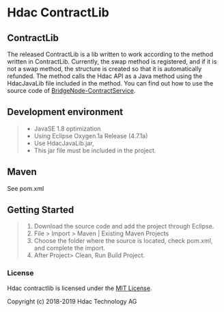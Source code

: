 Hdac ContractLib
======================

ContractLib
-----------
The released ContractLib is a lib written to work according to the method written in ContractLib.
Currently, the swap method is registered, and if it is not a swap method, the structure is created so that it is automatically refunded.
The method calls the Hdac API as a Java method using the HdacJavaLib file included in the method.
You can find out how to use the source code of [BridgeNode-ContractService](https://github.com/Hdactech/BridgeNode-ContractService).


Development environment
-----------------------
>- JavaSE 1.8 optimization
>- Using Eclipse Oxygen.1a Release (4.7.1a)
>- Use HdacJavaLib.jar,
>- This jar file must be included in the project.


Maven
-----
See pom.xml


Getting Started
---------------
>1. Download the source code and add the project through Eclipse.
>2. File > Import > Maven | Existing Maven Projects
>3. Choose the folder where the source is located, check pom.xml, and complete the import.
>4. After Project> Clean, Run Build Project.



### License

Hdac contractlib is licensed under the [MIT License](http://opensource.org/licenses/MIT).

Copyright (c) 2018-2019 Hdac Technology AG
